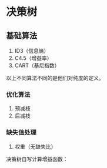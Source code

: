 # 决策树

## 基础算法

1. ID3（信息熵）
2. C4.5（增益率）
3. CART（基尼指数）

以上不同算法不同的是他们对纯度的定义。

### 优化算法

1. 预减枝
2. 后减枝

### 缺失值处理

1. 权重（无缺失比）

决策树自写计算增益函数：